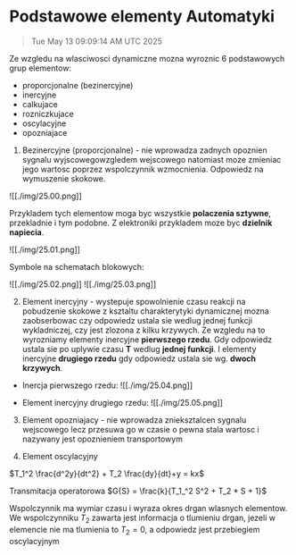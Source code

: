 # Podstawowe elementy Automatyki

> Tue May 13 09:09:14 AM UTC 2025

Ze wzgledu na wlasciwosci dynamiczne mozna wyroznic 6 podstawowych grup elementow:
- proporcjonalne (bezinercyjne)
- inercyjne
- calkujace
- rozniczkujace
- oscylacyjne
- opozniajace

1. Bezinercyjne (proporcjonalne) - nie wprowadza zadnych opoznien sygnalu wyjscowegowzgledem wejscowego natomiast moze zmieniac jego wartosc poprzez wspolczynnik wzmocnienia. Odpowiedz na wymuszenie skokowe.

![[./img/25.00.png]]

Przykladem tych elementow moga byc wszystkie **polaczenia sztywne**, przekladnie i tym podobne. Z elektroniki przykladem moze byc **dzielnik napiecia**.

![[./img/25.01.png]]

Symbole na schematach blokowych:

![[./img/25.02.png]]
![[./img/25.03.png]]

2. Element inercyjny - wystepuje spowolnienie czasu reakcji na pobudzenie skokowe z ksztaltu charakterytyki dynamicznej mozna zaobserbowac czy odpowiedz ustala sie wedlug jednej funkcji wykladniczej, czy jest zlozona z kilku krzywych. Ze wzgledu na to wyrozniamy elementy inercyjne **pierwszego rzedu**. Gdy odpowiedz ustala sie po uplywie czasu **T** wedlug **jednej funkcji**. I elementy inercyjne **drugiego rzedu** gdy odpowiedz ustala sie wg. **dwoch krzywych**.

- Inercja pierwszego rzedu:
![[./img/25.04.png]]

- Element inercyjny drugiego rzedu:
![[./img/25.05.png]]

3. Element opozniajacy - nie wprowadza znieksztalcen sygnalu wejscowego lecz przesuwa go w czasie o pewna stala wartosc i nazywany jest opoznieniem transportowym

4. Element oscylacyjny

$T_1^2 \frac{d^2y}{dt^2} + T_2 \frac{dy}{dt}+y = kx$

Transmitacja operatorowa 
$G{S} = \frac{k}{T_1_^2 S^2 + T_2 * S + 1}$

Wspolczynnik ma wymiar czasu i wyraza okres drgan wlasnych elementow.
We wspolczynniku $T_2$ zawarta jest informacja o tlumieniu drgan, jezeli w elemencie nie ma tlumienia to $T_2 = 0$, a odpowiedz jest przebiegiem oscylacyjnym

